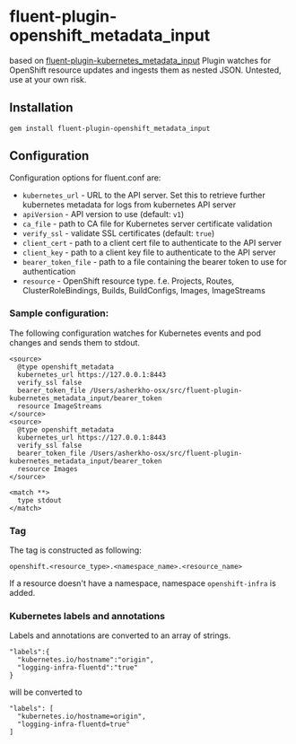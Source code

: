 # fluent-plugin-openshift_metadata_input
based on [fluent-plugin-kubernetes_metadata_input](https://github.com/viaq/fluent-plugin-kubernetes_metadata_input)
Plugin watches for OpenShift resource updates and ingests them as nested JSON.
Untested, use at your own risk.

## Installation

    gem install fluent-plugin-openshift_metadata_input

## Configuration

Configuration options for fluent.conf are:

* `kubernetes_url` - URL to the API server. Set this to retrieve further kubernetes metadata for logs from kubernetes API server
* `apiVersion` - API version to use (default: `v1`)
* `ca_file` - path to CA file for Kubernetes server certificate validation
* `verify_ssl` - validate SSL certificates (default: `true`)
* `client_cert` - path to a client cert file to authenticate to the API server
* `client_key` - path to a client key file to authenticate to the API server
* `bearer_token_file` - path to a file containing the bearer token to use for authentication
* `resource` - OpenShift resource type. f.e. Projects, Routes, ClusterRoleBindings, Builds, BuildConfigs, Images, ImageStreams

### Sample configuration:
The following configuration watches for Kubernetes events and pod changes and sends them to stdout.
```
<source>
  @type openshift_metadata
  kubernetes_url https://127.0.0.1:8443
  verify_ssl false
  bearer_token_file /Users/asherkho-osx/src/fluent-plugin-kubernetes_metadata_input/bearer_token
  resource ImageStreams
</source>
<source>
  @type openshift_metadata
  kubernetes_url https://127.0.0.1:8443
  verify_ssl false
  bearer_token_file /Users/asherkho-osx/src/fluent-plugin-kubernetes_metadata_input/bearer_token
  resource Images
</source>

<match **>
  type stdout
</match>
```
### Tag
The tag is constructed as following:
```
openshift.<resource_type>.<namespace_name>.<resource_name>
```

If a resource doesn't have a namespace, namespace ```openshift-infra``` is added.

### Kubernetes labels and annotations
Labels and annotations are converted to an array of strings.
```
"labels":{
  "kubernetes.io/hostname":"origin",
  "logging-infra-fluentd":"true"
}
```
will be converted to
```
"labels": [
  "kubernetes.io/hostname=origin",
  "logging-infra-fluentd=true"
]
```
